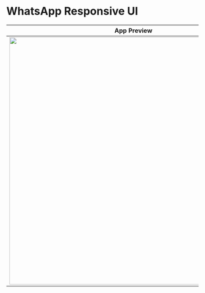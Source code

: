 # WhatsApp Responsive UI


|              App Preview             |  
| :----------------------------------: | 
| <img src="https://github.com/MohammadLashkari/todo-app/assets/112802776/a216801e-a440-4840-8def-3ac3391b0a5f" width="650"></a> |



